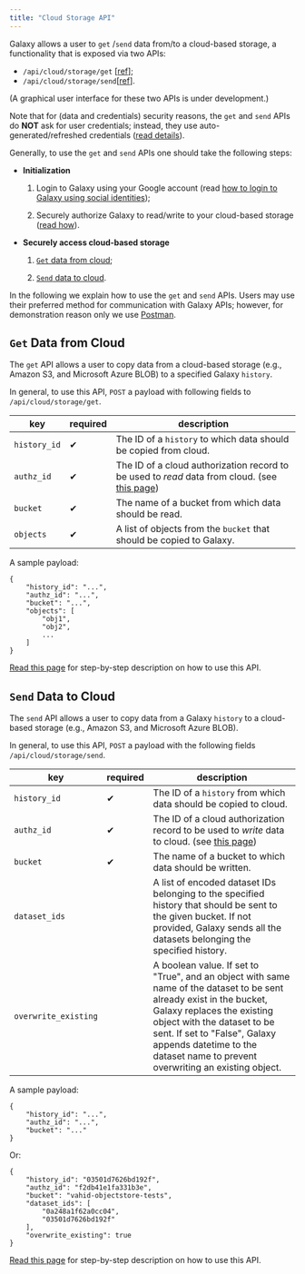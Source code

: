 ```yaml
---
title: "Cloud Storage API"
---
```


Galaxy allows a user to `get` /`send` data from/to a cloud-based storage, a functionality that is exposed via 
two APIs:
- `/api/cloud/storage/get` [[ref](https://docs.galaxyproject.org/en/latest/lib/galaxy.webapps.galaxy.api.html?highlight=cloud#galaxy.webapps.galaxy.api.cloud.CloudController.get)];
- `/api/cloud/storage/send`[[ref](https://docs.galaxyproject.org/en/latest/lib/galaxy.webapps.galaxy.api.html?highlight=cloud#galaxy.webapps.galaxy.api.cloud.CloudController.send)].

(A graphical user interface for these two APIs is under development.)


Note that for (data and credentials) security reasons, the `get` and `send` APIs do **NOT** ask for user credentials;
instead, they use auto-generated/refreshed credentials ([read details](/src/cloud/authnz/index.md)).


Generally, to use the `get` and `send` APIs one should take the following steps:

* **Initialization**

    1. Login to Galaxy using your Google account (read 
    [how to login to Galaxy using social identities](/src/admin/authentication/index.md));

    2. Securely authorize Galaxy to read/write to your cloud-based storage ([read how](/src/cloud/authnz/index.md)).
    
* **Securely access cloud-based storage**

    1. [`Get` data from cloud](#get-data-from-cloud);
    
    2. [`Send` data to cloud](#send-data-to-cloud).
    

In the following we explain how to use the `get` and `send` APIs. Users may use their preferred method for 
communication with Galaxy APIs; however, for demonstration reason only we use [Postman](https://www.getpostman.com).


## `Get` Data from Cloud 

The `get` API allows a user to copy data from a cloud-based storage (e.g., Amazon S3, and Microsoft Azure BLOB)
to a specified Galaxy `history`. 


In general, to use this API, `POST` a payload with following fields to `/api/cloud/storage/get`.


| key          | required | description |
|--------------|----------|-------------|
| `history_id` | ✔        | The ID of a `history` to which data should be copied from cloud. |
| `authz_id`   | ✔        | The ID of a cloud authorization record to be used to _read_ data from cloud. (see [this page](/src/cloud/authnz/index.md))|
| `bucket`     | ✔        | The name of a bucket from which data should be read. |
| `objects`    | ✔        | A list of objects from the `bucket` that should be copied to Galaxy. |


A sample payload:

    {
        "history_id": "...",
        "authz_id": "...",
        "bucket": "...",
        "objects": [
            "obj1",
            "obj2",
            ...
        ]
    }

[Read this page](/src/cloud/storage/get_step_by_step/index.md) for step-by-step description on how to use this API.
    

## `Send` Data to Cloud

The `send` API allows a user to copy data from a Galaxy `history` to a cloud-based storage (e.g., Amazon S3, and 
Microsoft Azure BLOB).

In general, to use this API, `POST` a payload with the following fields `/api/cloud/storage/send`.


| key                  | required | description |
|----------------------|----------|-------------|
| `history_id`         | ✔        | The ID of a `history` from which data should be copied to cloud.|
| `authz_id`           | ✔        | The ID of a cloud authorization record to be used to _write_ data to cloud. (see [this page](/src/cloud/authnz/index.md))            |
| `bucket`             | ✔        | The name of a bucket to which data should be written.|
| `dataset_ids`        |          | A list of encoded dataset IDs belonging to the specified history that should be sent to the given bucket. If not provided, Galaxy sends all the datasets belonging the specified history.|
| `overwrite_existing` |          | A boolean value. If set to "True", and an object with same name of the dataset to be sent already exist in the bucket, Galaxy replaces the existing object with the dataset to be sent. If set to "False", Galaxy appends datetime to the dataset name to prevent overwriting an existing object.            |

A sample payload:

    {
        "history_id": "...",
        "authz_id": "...",
        "bucket": "..."
    }
    
Or:

    {
        "history_id": "03501d7626bd192f",
        "authz_id": "f2db41e1fa331b3e",
        "bucket": "vahid-objectstore-tests",
        "dataset_ids": [
            "0a248a1f62a0cc04",
            "03501d7626bd192f"
        ],
        "overwrite_existing": true
    }


[Read this page](/src/cloud/storage/send_step_by_step/index.md) for step-by-step description on how to use this API.

